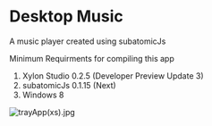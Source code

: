 # Desktop Music
A music player created using subatomicJs

Minimum Requirments for compiling this app

1. Xylon Studio 0.2.5 (Developer Preview Update 3)
2. subatomicJs 0.1.15 (Next)
3. Windows 8


![trayApp(xs).jpg](https://s30.postimg.org/lp9os026p/tray_App_xs.jpg)
